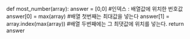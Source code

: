 def most_number(array):
answer = [0,0] #인덱스 : 배열값에 위치한 번호값
answer[0] = max(array) #배열 첫번째는 최대값을 넣는다
answer[1] = array.index(max(array)) #배열 두번째에는 그 최댓값에 위치를 넣는다.
return answer
